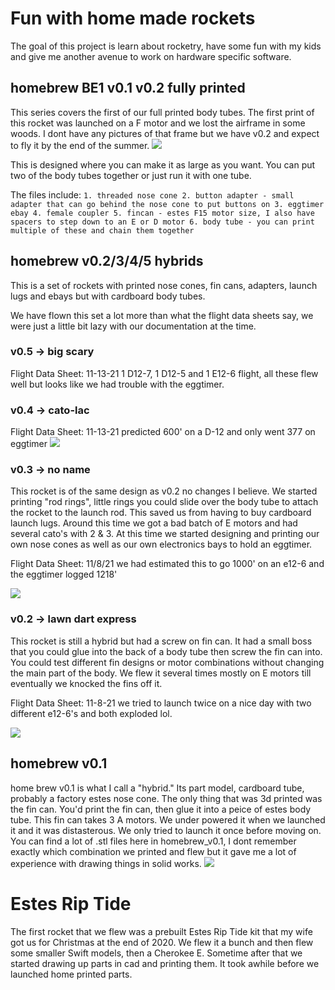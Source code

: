 # Fun with home made rockets 

The goal of this project is learn about rocketry, have some fun with my kids and give me another avenue to work on hardware specific software.

## homebrew BE1 v0.1 v0.2 fully printed 
This series covers the first of our full printed body tubes.  The first print of this rocket was launched on a F motor and we lost the airframe in some woods.  I dont have any pictures of that frame but we have v0.2 and expect to fly it by the end of the summer.
![](img/homebrew_be_v0.1.jpg)

This is designed where you can make it as large as you want.  You can put two of the body tubes together or just run it with one tube.

The files include:
    `1. threaded nose cone
    2. button adapter - small adapter that can go behind the nose cone to put buttons on
    3. eggtimer ebay
    4. female coupler
    5. fincan - estes F15 motor size, I also have spacers to step down to an E or D motor
    6. body tube - you can print multiple of these and chain them together`

## homebrew v0.2/3/4/5 hybrids

This is a set of rockets with printed nose cones, fin cans, adapters, launch lugs and ebays but with cardboard body tubes.

We have flown this set a lot more than what the flight data sheets say, we were just a little bit lazy with our documentation at the time.

### v0.5 -> big scary 
Flight Data Sheet:
11-13-21 1 D12-7, 1 D12-5 and 1 E12-6 flight, all these flew well but looks like we had trouble with the eggtimer.

### v0.4 -> cato-lac
Flight Data Sheet:
11-13-21 predicted 600' on a D-12 and only went 377 on eggtimer
![](img/homebrew_v0.4_rocketsim.jpg)


### v0.3 -> no name
This rocket is of the same design as v0.2 no changes I believe.  We started printing "rod rings", little rings you could slide over the body tube to attach the rocket to the launch rod.  This saved us from having to buy cardboard launch lugs.  Around this time we got a bad batch of E motors and had several cato's with 2 & 3.  At this time we started designing and printing our own nose cones as well as our own electronics bays to hold an eggtimer.

Flight Data Sheet:
11/8/21 we had estimated this to go 1000' on an e12-6 and the eggtimer logged 1218'

![](img/homebrew_v0.3_rocketsim.jpg)

### v0.2 -> lawn dart express
This rocket is still a hybrid but had a screw on fin can.  It had a small boss that you could glue into the back of a body tube then screw the fin can into. You could test different fin designs or motor combinations without changing the main part of the body.  We flew it several times mostly on E motors till eventually we knocked the fins off it.

Flight Data Sheet:
11-8-21 we tried to launch twice on a nice day with two different e12-6's and both exploded lol.

![](img/homebrew_v0.2_rocketsim.jpg)

## homebrew v0.1
home brew v0.1 is what I call a "hybrid."  Its part model, cardboard tube, probably a factory estes nose cone.  The only thing that was 3d printed was the fin can.  You'd print the fin can, then glue it into a peice of estes body tube.  This fin can takes 3 A motors.  We under powered it when we launched it and it was distasterous.  We only tried to launch it once before moving on.  You can find a lot of .stl files here in homebrew_v0.1, I dont remember exactly which combination we printed and flew but it gave me a lot of experience with drawing things in solid works.
![](img/homebrew_v0.1.jpg)

# Estes Rip Tide 
The first rocket that we flew was a prebuilt Estes Rip Tide kit that my wife got us for Christmas at the end of 2020.  We flew it a bunch and then flew some smaller Swift models, then a Cherokee E.  Sometime after that we started drawing up parts in cad and printing them.  It took awhile before we launched home printed parts.